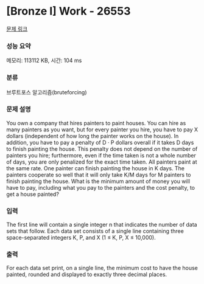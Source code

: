 # [Bronze I] Work - 26553 

[문제 링크](https://www.acmicpc.net/problem/26553) 

### 성능 요약

메모리: 113112 KB, 시간: 104 ms

### 분류

브루트포스 알고리즘(bruteforcing)

### 문제 설명

<p>You own a company that hires painters to paint houses. You can hire as many painters as you want, but for every painter you hire, you have to pay X dollars (independent of how long the painter works on the house). In addition, you have to pay a penalty of D · P dollars overall if it takes D days to finish painting the house. This penalty does not depend on the number of painters you hire; furthermore, even if the time taken is not a whole number of days, you are only penalized for the exact time taken. All painters paint at the same rate. One painter can finish painting the house in K days. The painters cooperate so well that it will only take K/M days for M painters to finish painting the house. What is the minimum amount of money you will have to pay, including what you pay to the painters and the cost penalty, to get a house painted?</p>

### 입력 

 <p>The first line will contain a single integer n that indicates the number of data sets that follow. Each data set consists of a single line containing three space-separated integers K, P, and X (1 ≤ K, P, X ≤ 10,000).</p>

### 출력 

 <p>For each data set print, on a single line, the minimum cost to have the house painted, rounded and displayed to exactly three decimal places.</p>

